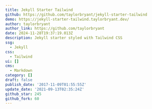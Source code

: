 ```yaml
---
title: Jekyll Starter Tailwind
github: https://github.com/taylorbryant/jekyll-starter-tailwind
demo: https://jekyll-starter-tailwind.taylorbryant.dev/
author: taylorbryant
author_link: https://github.com/taylorbryant
date: 2024-11-28T19:37:19.013Z
description: Jekyll starter styled with Tailwind CSS
ssg:
  - Jekyll
css:
  - Tailwind
ui: []
cms:
  - Markdown
category: []
draft: false
publish_date: '2017-11-09T01:55:55Z'
update_date: '2021-09-13T02:35:24Z'
github_star: 245
github_fork: 60
---
```

